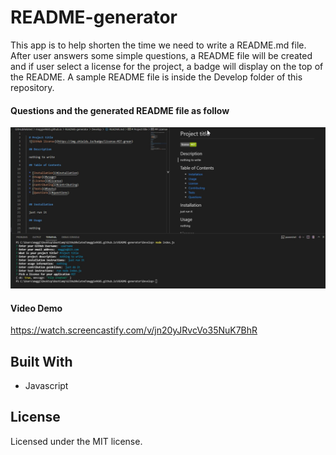 # README-generator

This app is to help shorten the time we need to write a README.md file. After user answers some simple questions, a README file will be created and if user select a license for the project, a badge will display on the top of the README. A sample README file is inside the Develop folder of this repository.

#### Questions and the generated README file as follow
![Screenshot](Capture.JPG)

#### Video Demo
https://watch.screencastify.com/v/jn20yJRvcVo35NuK7BhR

## Built With
* Javascript

## License
Licensed under the MIT license.

